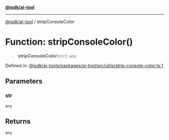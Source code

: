 [**@isdk/ai-tool**](../README.md)

***

[@isdk/ai-tool](../globals.md) / stripConsoleColor

# Function: stripConsoleColor()

> **stripConsoleColor**(`str`): `any`

Defined in: [@isdk/ai-tools/packages/ai-tool/src/utils/strip-console-color.ts:1](https://github.com/isdk/ai-tool.js/blob/d0765f898f217d97c57c6949502b4a7bef5dce5e/src/utils/strip-console-color.ts#L1)

## Parameters

### str

`any`

## Returns

`any`
